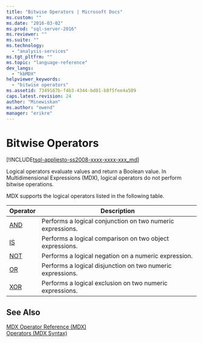 ```yaml
---
title: "Bitwise Operators | Microsoft Docs"
ms.custom: ""
ms.date: "2016-03-02"
ms.prod: "sql-server-2016"
ms.reviewer: ""
ms.suite: ""
ms.technology: 
  - "analysis-services"
ms.tgt_pltfrm: ""
ms.topic: "language-reference"
dev_langs: 
  - "kbMDX"
helpviewer_keywords: 
  - "bitwise operators"
ms.assetid: 7349167b-f4b3-4344-bd01-b8f5fee4a509
caps.latest.revision: 24
author: "Minewiskan"
ms.author: "owend"
manager: "erikre"
---
```

# Bitwise Operators
[!INCLUDE[tsql-appliesto-ss2008-xxxx-xxxx-xxx_md](../includes/tsql-appliesto-ss2008-xxxx-xxxx-xxx-md.md)]

  Logical operators evaluate values and return a Boolean value. In Multidimensional Expressions (MDX), logical operators do not perform bitwise operations.  
  
 MDX supports the logical operators listed in the following table.  
  
|Operator|Description|  
|--------------|-----------------|  
|[AND](../mdx/and-mdx.md)|Performs a logical conjunction on two numeric expressions.|  
|[IS](../mdx/is-mdx.md)|Performs a logical comparison on two object expressions.|  
|[NOT](../mdx/not-mdx.md)|Performs a logical negation on a numeric expression.|  
|[OR](../mdx/or-mdx.md)|Performs a logical disjunction on two numeric expressions.|  
|[XOR](../mdx/xor-mdx.md)|Performs a logical exclusion on two numeric expressions.|  
  
## See Also  
 [MDX Operator Reference &#40;MDX&#41;](../mdx/mdx-operator-reference-mdx.md)   
 [Operators &#40;MDX Syntax&#41;](../mdx/operators-mdx-syntax.md)  
  
  